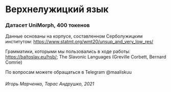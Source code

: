 # Верхнелужицкий язык
### Датасет UniMorph, 400 токенов

Данные основаны на корпусе, составленном Серболужицким институтом: https://www.statmt.org/wmt20/unsup_and_very_low_res/

Грамматики, которыми мы пользовались в ходе работы: https://baltoslav.eu/hsb/; The Slavonic Languages (Greville Corbett, Bernard Comrie)

По вопросам можете обращаться в Telegram @maaliskuu

###### Игорь Марченко, Тарас Андрушко, 2021

